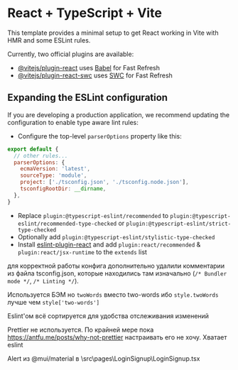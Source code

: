 # React + TypeScript + Vite

This template provides a minimal setup to get React working in Vite with HMR and some ESLint rules.

Currently, two official plugins are available:

- [@vitejs/plugin-react](https://github.com/vitejs/vite-plugin-react/blob/main/packages/plugin-react/README.md) uses [Babel](https://babeljs.io/) for Fast Refresh
- [@vitejs/plugin-react-swc](https://github.com/vitejs/vite-plugin-react-swc) uses [SWC](https://swc.rs/) for Fast Refresh

## Expanding the ESLint configuration

If you are developing a production application, we recommend updating the configuration to enable type aware lint rules:

- Configure the top-level `parserOptions` property like this:

```js
export default {
  // other rules...
  parserOptions: {
    ecmaVersion: 'latest',
    sourceType: 'module',
    project: ['./tsconfig.json', './tsconfig.node.json'],
    tsconfigRootDir: __dirname,
  },
}
```

- Replace `plugin:@typescript-eslint/recommended` to `plugin:@typescript-eslint/recommended-type-checked` or `plugin:@typescript-eslint/strict-type-checked`
- Optionally add `plugin:@typescript-eslint/stylistic-type-checked`
- Install [eslint-plugin-react](https://github.com/jsx-eslint/eslint-plugin-react) and add `plugin:react/recommended` & `plugin:react/jsx-runtime` to the `extends` list

для корректной работы конфига дополнительно удалили комментарии из файла tsconfig.json, которые находились там изначально (`/* Bundler mode */`, `/* Linting */`).

Используется БЭМ но `twoWords` вместо two-words ибо `style.twoWords` лучше чем `style['two-words']`

Eslint'ом всё сортируется для удобства отслеживания изменений

Prettier не используется. По крайней мере пока https://antfu.me/posts/why-not-prettier настраивать его не хочу. Хватает eslint

Alert из @mui/material в \src\pages\LoginSignup\LoginSignup.tsx
